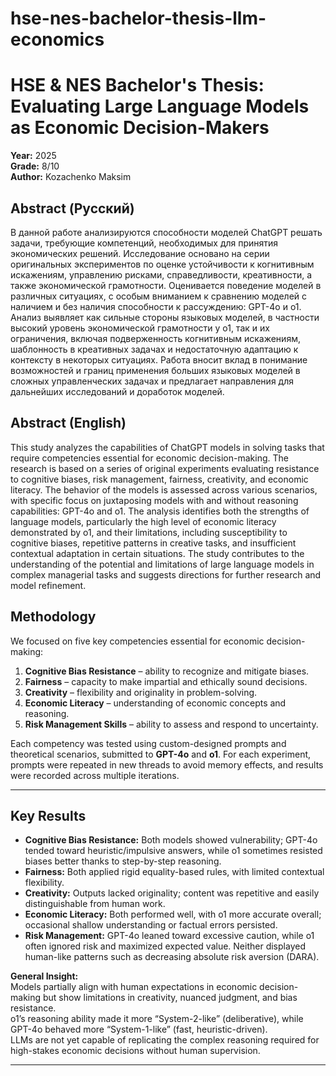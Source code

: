 # hse-nes-bachelor-thesis-llm-economics

# HSE & NES Bachelor's Thesis: Evaluating Large Language Models as Economic Decision-Makers

**Year:** 2025  
**Grade:** 8/10  
**Author:** Kozachenko Maksim

## Abstract (Русский)
В данной работе анализируются способности моделей ChatGPT решать задачи, требующие компетенций, необходимых для принятия экономических решений. Исследование основано на серии оригинальных экспериментов по оценке устойчивости к когнитивным искажениям, управлению рисками, справедливости, креативности, а также экономической грамотности. Оценивается поведение моделей в различных ситуациях, с особым вниманием к сравнению моделей с наличием и без наличия способности к рассуждению: GPT-4o и o1. Анализ выявляет как сильные стороны языковых моделей, в частности высокий уровень экономической грамотности у o1, так и их ограничения, включая подверженность когнитивным искажениям, шаблонность в креативных задачах и недостаточную адаптацию к контексту в некоторых ситуациях. Работа вносит вклад в понимание возможностей и границ применения больших языковых моделей в сложных управленческих задачах и предлагает направления для дальнейших исследований и доработок моделей.

## Abstract (English)
This study analyzes the capabilities of ChatGPT models in solving tasks that require competencies essential for economic decision-making. The research is based on a series of original experiments evaluating resistance to cognitive biases, risk management, fairness, creativity, and economic literacy. The behavior of the models is assessed across various scenarios, with specific focus on juxtaposing models with and without reasoning capabilities: GPT-4o and o1. The analysis identifies both the strengths of language models, particularly the high level of economic literacy demonstrated by o1, and their limitations, including susceptibility to cognitive biases, repetitive patterns in creative tasks, and insufficient contextual adaptation in certain situations. The study contributes to the understanding of the potential and limitations of large language models in complex managerial tasks and suggests directions for further research and model refinement.

## Methodology

We focused on five key competencies essential for economic decision-making:

1. **Cognitive Bias Resistance** – ability to recognize and mitigate biases.  
2. **Fairness** – capacity to make impartial and ethically sound decisions.  
3. **Creativity** – flexibility and originality in problem-solving.  
4. **Economic Literacy** – understanding of economic concepts and reasoning.  
5. **Risk Management Skills** – ability to assess and respond to uncertainty.  

Each competency was tested using custom-designed prompts and theoretical scenarios, submitted to **GPT-4o** and **o1**. For each experiment, prompts were repeated in new threads to avoid memory effects, and results were recorded across multiple iterations.

---

## Key Results

- **Cognitive Bias Resistance:** Both models showed vulnerability; GPT-4o tended toward heuristic/impulsive answers, while o1 sometimes resisted biases better thanks to step-by-step reasoning.  
- **Fairness:** Both applied rigid equality-based rules, with limited contextual flexibility.  
- **Creativity:** Outputs lacked originality; content was repetitive and easily distinguishable from human work.  
- **Economic Literacy:** Both performed well, with o1 more accurate overall; occasional shallow understanding or factual errors persisted.  
- **Risk Management:** GPT-4o leaned toward excessive caution, while o1 often ignored risk and maximized expected value. Neither displayed human-like patterns such as decreasing absolute risk aversion (DARA).  

**General Insight:**  
Models partially align with human expectations in economic decision-making but show limitations in creativity, nuanced judgment, and bias resistance.  
o1’s reasoning ability made it more “System-2-like” (deliberative), while GPT-4o behaved more “System-1-like” (fast, heuristic-driven).  
LLMs are not yet capable of replicating the complex reasoning required for high-stakes economic decisions without human supervision.

---
